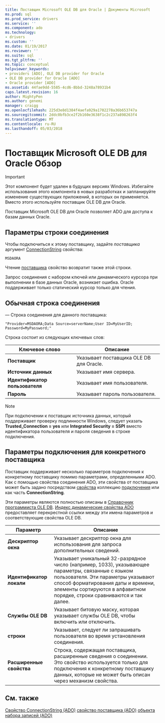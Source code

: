 ```yaml
---
title: Поставщик Microsoft OLE DB для Oracle | Документы Microsoft
ms.prod: sql
ms.prod_service: drivers
ms.service: ''
ms.component: ado
ms.technology:
- drivers
ms.custom: ''
ms.date: 01/19/2017
ms.reviewer: ''
ms.suite: sql
ms.tgt_pltfrm: ''
ms.topic: conceptual
helpviewer_keywords:
- providers [ADO], OLE DB provider for Oracle
- OLE DB provider for Oracle [ADO]
- Oracle provider [ADO]
ms.assetid: 44fae9dd-5585-4cd6-8bbd-3248a78931b4
caps.latest.revision: 16
author: MightyPen
ms.author: genemi
manager: craigg
ms.openlocfilehash: 225d3e8d1384f4aefa929a1702278a36b653747a
ms.sourcegitcommit: 2ddc0bfb3ce2f2b160e3638f1c2c237a898263f4
ms.translationtype: MT
ms.contentlocale: ru-RU
ms.lasthandoff: 05/03/2018
---
```

# <a name="microsoft-ole-db-provider-for-oracle-overview"></a>Поставщик Microsoft OLE DB для Oracle Обзор
> [!IMPORTANT]
>  Этот компонент будет удален в будущих версиях Windows. Избегайте использования этого компонента в новых разработках и запланируйте изменение существующих приложений, в которых он применяется. Вместо этого используйте поставщик OLE DB для Oracle.

 Поставщик Microsoft OLE DB для Oracle позволяет ADO для доступа к базам данных Oracle.

## <a name="connection-string-parameters"></a>Параметры строки соединения
 Чтобы подключиться к этому поставщику, задайте *поставщика* аргумент [ConnectionString](../../../ado/reference/ado-api/connectionstring-property-ado.md) свойства:

```
MSDAORA
```

 Чтение [поставщика](../../../ado/reference/ado-api/provider-property-ado.md) свойство возвратит также этой строки.

 Запрос соединения с набором ключей или динамического курсора при выполнении в базе данных Oracle, возникает ошибка. Oracle поддерживает только статический курсор только для чтения.

## <a name="typical-connection-string"></a>Обычная строка соединения
 — Строка соединения для данного поставщика:

```
"Provider=MSDAORA;Data Source=serverName;User ID=MyUserID; Password=MyPassword;"
```

 Строка состоит из следующих ключевых слов:

|Ключевое слово|Описание|
|-------------|-----------------|
|**Поставщик**|Указывает поставщика OLE DB для Oracle.|
|**Источник данных**|Указывает имя сервера.|
|**Идентификатор пользователя**|Указывает имя пользователя.|
|**Пароль**|Указывает пароль пользователя.|

> [!NOTE]
>  При подключении к поставщик источника данных, который поддерживает проверку подлинности Windows, следует указать **Trusted_Connection = yes** или **Integrated Security = SSPI** вместо идентификатора пользователя и пароля сведения в строке подключения.

## <a name="provider-specific-connection-parameters"></a>Параметры подключения для конкретного поставщика
 Поставщик поддерживает несколько параметров подключения к конкретному поставщику помимо параметрами, определенными ADO. Как с помощью свойства соединения ADO, эти свойства от поставщика может быть задано посредством [свойства](../../../ado/reference/ado-api/properties-collection-ado.md) коллекцию [подключения](../../../ado/reference/ado-api/connection-object-ado.md) или как часть **ConnectionString**.

 Эти параметры являются полностью описаны в [Справочник программиста OLE DB](http://msdn.microsoft.com/en-us/3c5e2dd5-35e5-4a93-ac3a-3818bb43bbf8). [Индекс динамические свойства ADO](../../../ado/reference/ado-api/ado-dynamic-property-index.md) предоставляет перекрестной ссылки между эти имена параметров и соответствующие свойства OLE DB.

|Параметр|Описание|
|---------------|-----------------|
|**Дескриптор окна**|Указывает дескриптор окна для использования для запроса дополнительных сведений.|
|**Идентификатор локали**|Указывает уникальный 32-разрядное число (например, 1033), указывающее параметры, связанные с языком пользователя. Эти параметры указывают способ форматирования даты и времени, элементы сортируются в алфавитном порядке, строки сравниваются и так далее.|
|**Службы OLE DB**|Указывает битовую маску, которая указывает службы OLE DB, чтобы включить или отключить.|
|**строки**|Указывает, следует ли запрашивать пользователя во время установления соединения.|
|**Расширенные свойства**|Строка, содержащая поставщика, расширенные сведения о соединении. Это свойство используется только для подключения к конкретному поставщику данных, которые не может быть описан через механизм свойства.|

## <a name="see-also"></a>См. также
 [Свойство ConnectionString (ADO)](../../../ado/reference/ado-api/connectionstring-property-ado.md) [свойство поставщика (ADO)](../../../ado/reference/ado-api/provider-property-ado.md) [объекта набора записей (ADO)](../../../ado/reference/ado-api/recordset-object-ado.md)
